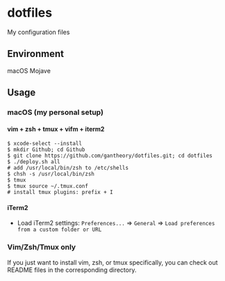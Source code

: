 # dotfiles

My configuration files

## Environment

macOS Mojave

## Usage

### macOS (my personal setup)

#### vim + zsh + tmux + vifm + iterm2

```shell
$ xcode-select --install
$ mkdir Github; cd Github
$ git clone https://github.com/gantheory/dotfiles.git; cd dotfiles
$ ./deploy.sh all
# add /usr/local/bin/zsh to /etc/shells
$ chsh -s /usr/local/bin/zsh
$ tmux
$ tmux source ~/.tmux.conf
# install tmux plugins: prefix + I
```

#### iTerm2

- Load iTerm2 settings: `Preferences...` => `General` => `Load preferences from a custom folder or URL`

### Vim/Zsh/Tmux only

If you just want to install vim, zsh, or tmux specifically, you can check out README files in the corresponding directory.
